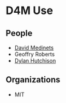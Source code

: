 # D4M Use

## People

* [David Medinets](http://www.codebits.com/)
* Geoffry Roberts
* [Dylan Hutchison](http://www.cs.stevens.edu/~dhutchis/)

## Organizations

* MIT
